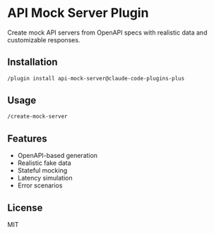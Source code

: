 # API Mock Server Plugin

Create mock API servers from OpenAPI specs with realistic data and customizable responses.

## Installation

```bash
/plugin install api-mock-server@claude-code-plugins-plus
```

## Usage

```bash
/create-mock-server
```

## Features

- OpenAPI-based generation
- Realistic fake data
- Stateful mocking
- Latency simulation
- Error scenarios

## License

MIT
